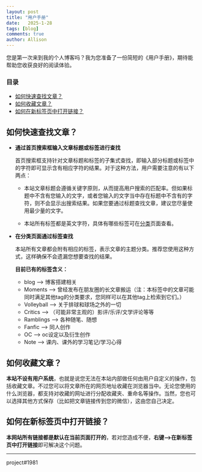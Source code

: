 ```yaml
---
layout: post
title: "用户手册"
date:   2025-1-28
tags: [blog]
comments: true
author: Allison
---
```


您是第一次来到我的个人博客吗？我为您准备了一份简短的《用户手册》，期待能帮助您收获良好的阅读体验。

<!-- more -->

### 目录

- [如何快速查找文章？](#如何快速查找文章)
- [如何收藏文章？](#如何收藏文章)
- [如何在新标签页中打开链接？](#如何在新标签页中打开链接)

## 如何快速查找文章？

- **通过首页搜索框输入文章标题或标签进行查找**

  首页搜索框支持针对文章标题和标签的子集式查找，即输入部分标题或标签中的字符即可显示含有相应字符的结果。对于这种方法，用户需要注意的有以下两点：
  
  - 本站文章标题会遵循关键字原则，从而提高用户搜索的匹配率。但如果标题中不含有您输入的文字，或者您输入的文字当中存在标题中不含有的字符，则不会显示出搜索结果。如果您要通过标题查找文章，建议您尽量使用最少量的文字。

  - 本站所有标签都是英文字符，具体有哪些标签可在[分类](https://allisonli0714.github.io/tags/)页面查看。

- **在分类页面通过标签查找**

  本站所有文章都会附有相应的标签，表示文章的主题分类。推荐您使用这种方式，这样确保不会遗漏您想要查找的结果。

  **目前已有的标签含义：**
  
  - blog --> 博客搭建相关
  - Moments --> 曾经发布在朋友圈的长文章搬运（注：本标签中的文章可能同时满足其他tag的分类要求，您同样可以在其他tag上检索到它们。）
  - Volleyball --> 关于排球和球场之外的一切
  - Critics --> （可能非常主观的）影评/乐评/文学评论等等
  - Ramblings --> 各种随笔、随想
  - Fanfic --> 同人创作
  - OC --> oc设定以及衍生创作
  - Note --> 课内、课外的学习笔记/学习心得

## 如何收藏文章？

**本站不设有用户系统**，也就是说您无法在本站内部做任何由用户自定义的操作，包括收藏文章。不过您可以将文章所在的网页地址收藏在浏览器当中。无论您使用的什么浏览器，都支持对收藏的网址进行分配收藏夹、重命名等操作。当然，您也可以选择其他方式保存（比如把文章链接传到您的微信），这由您自己决定。

## 如何在新标签页中打开链接？

**本网站所有链接都是默认在当前页面打开的**，若对您造成不便，**右键-->在新标签页中打开链接**即可解决这个问题。

-------

project#1981
